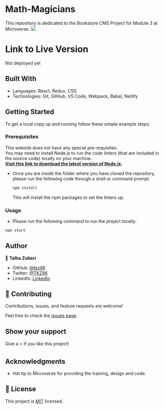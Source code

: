 # Math-Magicians

This repository is dedicated to the Bookstore CMS Project for Module 3 at Microverse.
![](https://img.shields.io/badge/Microverse-blueviolet)

# Link to Live Version

Not deployed yet

## Built With

- Languages: React, Redux, CSS
- Technologies: Git, GitHub, VS Code, Webpack, Babel, Netlify

## Getting Started

To get a local copy up and running follow these simple example steps.

### Prerequisites

This website does not have any special pre-requisites.<br />
You may need to install Node.js to run the code linters (that are included in the source code) locally on your machine.<br />
<b>[Visit this link to download the latest version of Node.js](https://nodejs.org/en/download/).</b>

- Once you are inside the folder where you have cloned the repository, please run the following code through a shell or command prompt.

  ```sh
  npm install
  ```

  This will install the npm packages to set the linters up.

### Usage

- Please run the following command to run the project locally:

```sh
npm start
```

## Author

👤 **Talha Zuberi**

- GitHub: [@tkz96](https://github.com/tkz96)
- Twitter: [@TKZ96](https://twitter.com/tkz96)
- LinkedIn: [LinkedIn](https://linkedin.com/in/talha-zuberi)

## 🤝 Contributing

Contributions, issues, and feature requests are welcome!

Feel free to check the [issues page](../../issues/).

## Show your support

Give a ⭐️ if you like this project!

## Acknowledgments

- Hat tip to Microverse for providing the training, design and code.

## 📝 License

This project is [MIT](./MIT.md) licensed.